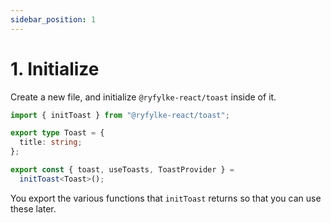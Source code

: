 ```yaml
---
sidebar_position: 1
---
```


# 1. Initialize

Create a new file, and initialize `@ryfylke-react/toast` inside of it.

```typescript title="toast.ts"
import { initToast } from "@ryfylke-react/toast";

export type Toast = {
  title: string;
};

export const { toast, useToasts, ToastProvider } =
  initToast<Toast>();
```

You export the various functions that `initToast` returns so that you can use these later.
